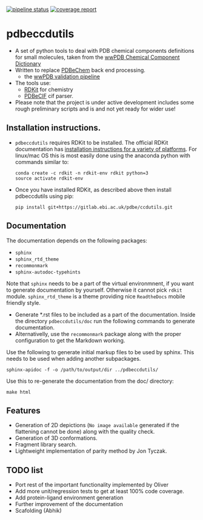 [![pipeline status](https://gitlab.ebi.ac.uk/pdbe/ccdutils/badges/master/pipeline.svg)](https://gitlab.ebi.ac.uk/pdbe/ccdutils/commits/master)
[![coverage report](https://gitlab.ebi.ac.uk/pdbe/ccdutils/badges/master/coverage.svg)](https://gitlab.ebi.ac.uk/pdbe/ccdutils/commits/master)


# pdbeccdutils
* A set of python tools to deal with PDB chemical components definitions
  for small molecules, taken from the 
  [wwPDB Chemical Component Dictionary](https://www.wwpdb.org/data/ccd)
* Written to replace [PDBeChem](http://pdbe.org/chemistry/) back end
  processing.
  * the [wwPDB validation pipeline](https://www.wwpdb.org/validation/validation-reports)
* The tools use:
  * [RDKit](http://www.rdkit.org/) for chemistry
  * [PDBeCIF](https://gitlab.com/glenveegee/PDBeCIF.git) cif parser.
* Please note that the project is under active development includes some rough 
  preliminary scripts and is and not yet ready for wider use!


## Installation instructions.
* `pdbeccdutils` requires RDKit to be installed.
  The official RDKit documentation has
  [installation instructions for a variety of platforms](http://www.rdkit.org/docs/Install.html).
  For linux/mac OS this is most easily done using the anaconda python with
  commands similar to:

  ```console
  conda create -c rdkit -n rdkit-env rdkit python=3
  source activate rdkit-env
  ```
* Once you have installed RDKit, as described above then install pdbeccdutils using pip:

  ```console
  pip install git+https://gitlab.ebi.ac.uk/pdbe/ccdutils.git
  ```

## Documentation
The documentation depends on the following packages:
  * `sphinx`
  * `sphinx_rtd_theme`
  * `recommonmark`
  * `sphinx-autodoc-typehints`

Note that `sphinx` needs to be a part of the virtual environmnent, if you want to generate documentation by yourself. 
Otherwise it cannot pick `rdkit` module. `sphinx_rtd_theme` is a theme providing nice `ReadtheDocs` mobile friendly style.

  * Generate *.rst files to be included as a part of the documentation. Inside the directory `pdbeccdutils/doc` run the following commands to generate documentation.
  * Alternativelly, use the `recommonmark` package along with the proper configuration to get the Markdown working.
  
  Use the following to generate initial markup files to be used by sphinx.
  This needs to be used when adding another subpackages.
  
  ```
  sphinx-apidoc -f -o /path/to/output/dir ../pdbeccdutils/
  ```

  Use this to re-generate the documentation from the doc/ directory:
  ```
  make html
  ```


## Features
  * Generation of 2D depictions (`No image available` generated if the flattening cannot be done) along with the quality check.
  * Generation of 3D conformations.
  * Fragment library search.
  * Lightweight implementation of parity method by Jon Tyczak.

## TODO list
  * Port rest of the important functionality implemented by Oliver
  * Add more unit/regression tests to get at least 100% code coverage.
  * Add protein-ligand environment generation  
  * Further improvement of the documentation
  * Scafolding (Abhik)








